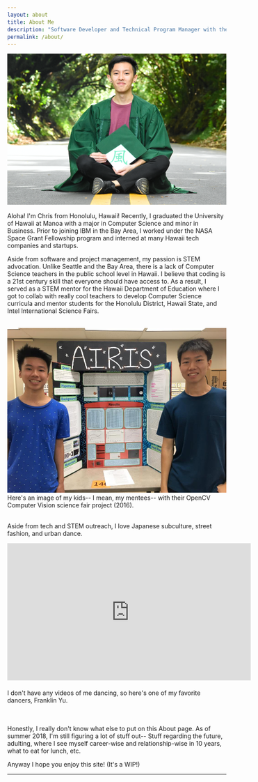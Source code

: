 ```yaml
---
layout: about
title: About Me
description: "Software Developer and Technical Program Manager with the goal of using technology to create value."
permalink: /about/
---
```


<img class="ui fluid centered large image" src="../images/chris.png">

Aloha! I'm Chris from Honolulu, Hawaii!
Recently, I graduated the University of Hawaii at Manoa with a major in Computer Science and minor in Business.
Prior to joining IBM in the Bay Area, I worked under the NASA Space Grant Fellowship program and interned at many Hawaii tech companies and startups.

Aside from software and project management, my passion is STEM advocation.
Unlike Seattle and the Bay Area, there is a lack of Computer Science teachers in the public school level in Hawaii.
I believe that coding is a 21st century skill that everyone should have access to.
As a result, I served as a STEM mentor for the Hawaii Department of Education where I got to collab with really cool teachers to develop Computer Science curricula and mentor students for the Honolulu District, Hawaii State, and Intel International Science Fairs.

<br>
<img class="ui fluid centered medium image" src="../images/airisgroup.jpg">
<div class="ui form">
  <div class="ui message">
    <div class="header">Here's an image of my kids-- I mean, my mentees-- with their OpenCV Computer Vision science fair project (2016).</div>
  </div>
</div>
<br>

Aside from tech and STEM outreach, I love Japanese subculture, street fashion, and urban dance.
<iframe width="560" height="315" src="https://www.youtube.com/embed/StySpGWJTaM" frameborder="0" allow="autoplay; encrypted-media" allowfullscreen></iframe>
<br><br>
<div class="ui form">
  <div class="ui message">
    <div class="header">I don't have any videos of me dancing, so here's one of my favorite dancers, Franklin Yu.</div>
  </div>
</div>
<br><br>

Honestly, I really don't know what else to put on this About page. As of summer 2018, I'm still figuring a lot of stuff out--
Stuff regarding the future, adulting, where I see myself career-wise and relationship-wise in 10 years, what to eat for lunch, etc.

Anyway I hope you enjoy this site! (It's a WIP!)
<hr>
